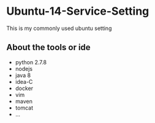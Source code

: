 # Ubuntu-14-Service-Setting
  This is my commonly used ubuntu setting

## About the tools or ide
  * python 2.7.8
  * nodejs
  * java 8
  * idea-C
  * docker
  *  vim
  *  maven
  *  tomcat
  *  ...
